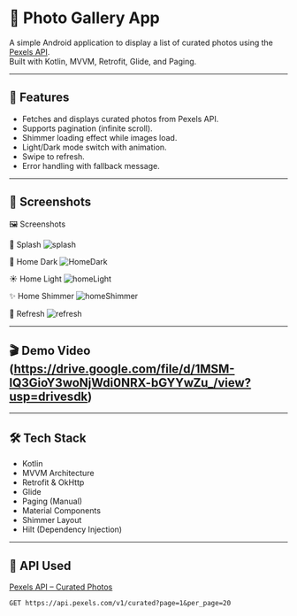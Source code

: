 # 📸 Photo Gallery App

A simple Android application to display a list of curated photos using the [Pexels API](https://www.pexels.com/api/).  
Built with Kotlin, MVVM, Retrofit, Glide, and Paging.

---

## 🚀 Features

- Fetches and displays curated photos from Pexels API.
- Supports pagination (infinite scroll).
- Shimmer loading effect while images load.
- Light/Dark mode switch with animation.
- Swipe to refresh.
- Error handling with fallback message.

---

## 📱 Screenshots

🖼 Screenshots

🚀 Splash
![splash](screenshots/splash.jpg)

🌙 Home Dark
![HomeDark](screenshots/HomeDark.jpg)

☀ Home Light
![homeLight](screenshots/homeLight.jpg)

✨ Home Shimmer
![homeShimmer](screenshots/homeShimmer.jpg)

🔄 Refresh
![refresh](screenshots/refresh.jpg)


---

## 🎬 Demo Video (https://drive.google.com/file/d/1MSM-lQ3GioY3woNjWdi0NRX-bGYYwZu_/view?usp=drivesdk)

---

## 🛠️ Tech Stack

- Kotlin
- MVVM Architecture
- Retrofit & OkHttp
- Glide
- Paging (Manual)
- Material Components
- Shimmer Layout
- Hilt (Dependency Injection)

---

## 🧪 API Used

[Pexels API – Curated Photos](https://www.pexels.com/api/documentation/)

```http
GET https://api.pexels.com/v1/curated?page=1&per_page=20
